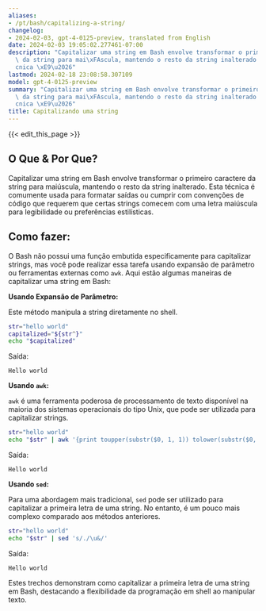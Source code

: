 ```yaml
---
aliases:
- /pt/bash/capitalizing-a-string/
changelog:
- 2024-02-03, gpt-4-0125-preview, translated from English
date: 2024-02-03 19:05:02.277461-07:00
description: "Capitalizar uma string em Bash envolve transformar o primeiro caractere\
  \ da string para mai\xFAscula, mantendo o resto da string inalterado. Esta t\xE9\
  cnica \xE9\u2026"
lastmod: 2024-02-18 23:08:58.307109
model: gpt-4-0125-preview
summary: "Capitalizar uma string em Bash envolve transformar o primeiro caractere\
  \ da string para mai\xFAscula, mantendo o resto da string inalterado. Esta t\xE9\
  cnica \xE9\u2026"
title: Capitalizando uma string
---
```


{{< edit_this_page >}}

## O Que & Por Que?
Capitalizar uma string em Bash envolve transformar o primeiro caractere da string para maiúscula, mantendo o resto da string inalterado. Esta técnica é comumente usada para formatar saídas ou cumprir com convenções de código que requerem que certas strings comecem com uma letra maiúscula para legibilidade ou preferências estilísticas.

## Como fazer:

O Bash não possui uma função embutida especificamente para capitalizar strings, mas você pode realizar essa tarefa usando expansão de parâmetro ou ferramentas externas como `awk`. Aqui estão algumas maneiras de capitalizar uma string em Bash:

**Usando Expansão de Parâmetro:**

Este método manipula a string diretamente no shell.

```bash
str="hello world"
capitalized="${str^}"
echo "$capitalized"
```
Saída:
```
Hello world
```

**Usando `awk`:**

`awk` é uma ferramenta poderosa de processamento de texto disponível na maioria dos sistemas operacionais do tipo Unix, que pode ser utilizada para capitalizar strings.

```bash
str="hello world"
echo "$str" | awk '{print toupper(substr($0, 1, 1)) tolower(substr($0, 2))}'
```
Saída:
```
Hello world
```

**Usando `sed`:**

Para uma abordagem mais tradicional, `sed` pode ser utilizado para capitalizar a primeira letra de uma string. No entanto, é um pouco mais complexo comparado aos métodos anteriores.

```bash
str="hello world"
echo "$str" | sed 's/./\u&/'
```
Saída:
```
Hello world
```

Estes trechos demonstram como capitalizar a primeira letra de uma string em Bash, destacando a flexibilidade da programação em shell ao manipular texto.
